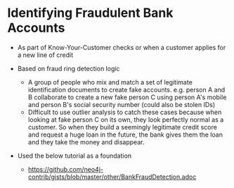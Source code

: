 # Identifying Fraudulent Bank Accounts
* As part of Know-Your-Customer checks or when a customer applies for a new line of credit
* Based on fraud ring detection logic
    * A group of people who mix and match a set of legitimate identification documents to create fake accounts. e.g. person A and B collaborate to create a new fake person C using person A's mobile and person B's social security number (could also be stolen IDs)
    * Difficult to use outlier analysis to catch these cases because when looking at fake person C on its own, they look perfectly normal as a customer. So when they build a seemingly legitimate credit score and request a huge loan in the future, the bank gives them the loan and they take the money and disappear.

* Used the below tutorial as a foundation
    * https://github.com/neo4j-contrib/gists/blob/master/other/BankFraudDetection.adoc
